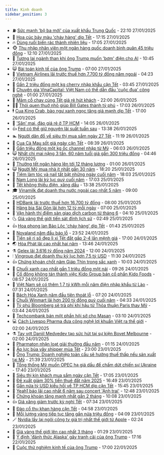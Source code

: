 ```yaml
---
title: Kinh doanh
sidebar_position: 3
---
```


<!-- vnexpress-kinh-doanh:START -->
- ⛽️ [Sức mạnh &#39;bộ ba mới&#39; của xuất khẩu Trung Quốc](https://vnexpress.net/suc-manh-bo-ba-moi-cua-xuat-khau-trung-quoc-4842974.html) - 22:10 27/01/2025
- 🐲 [Hoa cúc bảy màu &#39;cháy hàng&#39; dịp Tết](https://vnexpress.net/hoa-cuc-bay-mau-chay-hang-dip-tet-4843853.html) - 17:15 27/01/2025
- 🔥 [Dùng ruồi biến rác thành nhiên liệu](https://vnexpress.net/dung-ruoi-bien-rac-thanh-nhien-lieu-4843004.html) - 17:05 27/01/2025
- 🐵 [Thu nhập nhân viên một ngân hàng quốc doanh bình quân 45 triệu đồng](https://vnexpress.net/thu-nhap-binh-quan-cua-nhan-su-mot-ngan-hang-quoc-doanh-dat-45-trieu-dong-4843816.html) - 12:10 27/01/2025
- 🦅 [Tương lai ngành than khi ông Trump muốn &#39;bơm&#39; điện cho AI](https://vnexpress.net/tuong-lai-nganh-than-khi-ong-trump-muon-bom-dien-cho-ai-4843836.html) - 10:45 27/01/2025
- 😺 [Bài toán kinh tế của ông Trump](https://vnexpress.net/bai-toan-kinh-te-cua-ong-trump-4843202.html) - 07:00 27/01/2025
- 🤩 [Vietnam Airlines lãi trước thuế hơn 7.700 tỷ đồng năm ngoái](https://vnexpress.net/vietnam-airlines-lai-truoc-thue-hon-7-700-ty-dong-nam-ngoai-4843752.html) - 04:23 27/01/2025
- 🌮 [Gần 2 triệu đồng một kg cherry nhập khẩu cận Tết](https://vnexpress.net/gan-2-trieu-dong-mot-kg-cherry-nhap-khau-can-tet-4843529.html) - 03:45 27/01/2025
- 🧰 [Chuyên gia VinaCapital: Việt Nam có thể dẫn đầu &#39;cuộc đua&#39; công nghệ](https://vnexpress.net/chuyen-gia-vinacapital-viet-nam-co-the-dan-dau-cuoc-dua-cong-nghe-4842123.html) - 01:00 27/01/2025
- 🤔 [Mâm cỗ chay cúng Tết giá rẻ hút khách](https://vnexpress.net/mam-co-chay-cung-tet-gia-re-hut-khach-4843498.html) - 22:00 26/01/2025
- 🧑‍💻 [Thói quen thuở nhỏ giúp Bill Gates thành tỷ phú](https://vnexpress.net/thoi-quen-thuo-nho-giup-bill-gates-thanh-ty-phu-4843212.html) - 17:03 26/01/2025
- 🕴 [Cua King Crab, bào ngư xanh ngọc tăng giá mạnh dịp Tết](https://vnexpress.net/cua-king-crab-bao-ngu-xanh-ngoc-tang-gia-manh-dip-tet-4843416.html) - 17:00 26/01/2025
- 🦩 [&#39;Săn&#39; mai, đào giá rẻ ở TP HCM](https://vnexpress.net/san-mai-dao-gia-re-o-tp-hcm-4843624.html) - 14:05 26/01/2025
- 👍 [Fed có thể giữ nguyên lãi suất tuần sau](https://vnexpress.net/fed-co-the-giu-nguyen-lai-suat-tuan-sau-4843632.html) - 13:38 26/01/2025
- 🏊 [Người dân đổ về siêu thị mua sắm ngày 27 Tết](https://vnexpress.net/nguoi-dan-do-ve-sieu-thi-mua-sam-ngay-27-tet-4843566.html) - 11:19 26/01/2025
- 🤡 [Cua Cà Mau sốt giá ngày cận Tết](https://vnexpress.net/cua-ca-mau-sot-gia-ngay-can-tet-4843563.html) - 08:39 26/01/2025
- 👀 [Gần triệu đồng một kg ốc channel nhập từ Mỹ](https://vnexpress.net/gan-trieu-dong-mot-kg-oc-channel-nhap-tu-my-4842956.html) - 06:03 26/01/2025
- 😺 [Nhất chi mai nặng 3 tấn, 60 năm tuổi giá gần 300 triệu đồng](https://vnexpress.net/nhat-chi-mai-nang-3-tan-60-nam-tuoi-gia-gan-300-trieu-dong-4837287.html) - 04:46 26/01/2025
- 🦣 [Thưởng tết ngân hàng lên tới 12 tháng lương](https://vnexpress.net/thuong-tet-ngan-hang-len-toi-12-thang-luong-4843107.html) - 01:00 26/01/2025
- 😺 [Người Mỹ mua nhà ít nhất gần 30 năm](https://vnexpress.net/nguoi-my-mua-nha-it-nhat-gan-30-nam-4843214.html) - 18:20 25/01/2025
- 💼 [Tiệm làm tóc và nail tất bật những ngày cuối năm](https://vnexpress.net/tiem-lam-toc-va-nail-tat-bat-nhung-ngay-cuoi-nam-4843328.html) - 18:03 25/01/2025
- 🤗 [Nam Long lãi kỷ lục quý cuối năm](https://vnexpress.net/nam-long-lai-ky-luc-quy-cuoi-nam-4843241.html) - 17:03 25/01/2025
- 👀 [Tết không thiếu điện, xăng dầu](https://vnexpress.net/tet-khong-thieu-dien-xang-dau-4843280.html) - 13:38 25/01/2025
- 🎓 [Vinamilk đạt doanh thu nước ngoài cao nhất 5 năm](https://vnexpress.net/vinamilk-dat-doanh-thu-nuoc-ngoai-cao-nhat-5-nam-4843261.html) - 09:00 25/01/2025
- 🗽 [HDBank lãi trước thuế hơn 16.700 tỷ đồng](https://vnexpress.net/hdbank-lai-truoc-thue-hon-16-700-ty-dong-4843234.html) - 08:00 25/01/2025
- 🚀 [Hãng bia Sài Gòn lãi hơn 12 tỷ mỗi ngày](https://vnexpress.net/hang-bia-sai-gon-lai-hon-12-ty-moi-ngay-4843178.html) - 07:00 25/01/2025
- 🤗 [Vận hành thí điểm sàn giao dịch carbon từ tháng 6](https://vnexpress.net/van-hanh-thi-diem-san-giao-dich-carbon-tu-thang-6-4843183.html) - 04:10 25/01/2025
- 🌜 [Giá vàng thế giới tiến sát đỉnh lịch sử](https://vnexpress.net/gia-vang-the-gioi-tien-sat-dinh-lich-su-4843136.html) - 02:49 25/01/2025
- 👍 [Hoa phong lan Bảo Lộc &#39;cháy hàng&#39; dịp Tết](https://vnexpress.net/hoa-phong-lan-bao-loc-chay-hang-dip-tet-4842679.html) - 01:43 25/01/2025
- 🤖 [Novaland năm đầu báo lỗ](https://vnexpress.net/novaland-nam-dau-bao-lo-4843072.html) - 23:52 24/01/2025
- 🫣 [Tiền sê ri số đẹp lì xì Tết đắt gấp 2-4 lần mệnh giá](https://vnexpress.net/tien-se-ri-so-dep-li-xi-tet-dat-gap-2-4-lan-menh-gia-4838679.html) - 17:00 24/01/2025
- 🌏 [Hòa Phát lãi cao nhất hai năm](https://vnexpress.net/hoa-phat-lai-cao-nhat-hai-nam-4843032.html) - 13:46 24/01/2025
- ⚗️ [Gelex lãi 3.616 tỷ đồng năm 2024](https://vnexpress.net/gelex-lai-3-616-ty-dong-nam-2024-4842806.html) - 12:00 24/01/2025
- 🕯 [Vingroup đạt doanh thu kỷ lục hơn 7,5 tỷ USD](https://vnexpress.net/vingroup-dat-doanh-thu-ky-luc-hon-7-5-ty-usd-4842985.html) - 11:30 24/01/2025
- 👍 [Chứng khoán chốt năm Giáp Thìn trong sắc xanh](https://vnexpress.net/chung-khoan-hom-nay-24-1-vn-index-chot-nam-giap-thin-trong-sac-xanh-4842966.html) - 10:03 24/01/2025
- 🤠 [Chuối xanh cao nhất gần 1 triệu đồng một nải](https://vnexpress.net/chuoi-xanh-cao-nhat-gan-1-trieu-dong-mot-nai-4842961.html) - 09:26 24/01/2025
- 🌊 [Cổ đông không tán thành việc Kido Group bán cổ phần Kido Foods](https://vnexpress.net/co-dong-khong-tan-thanh-viec-kido-group-ban-co-phan-kido-foods-4842843.html) - 08:57 24/01/2025
- 🌈 [Việt Nam sẽ có thêm 1,7 tỷ kWh mỗi năm điện nhập khẩu từ Lào](https://vnexpress.net/viet-nam-se-co-them-1-7-ty-kwh-moi-nam-dien-nhap-khau-tu-lao-4842821.html) - 07:31 24/01/2025
- 🥳 [Bách Hóa Xanh năm đầu tiên thoát lỗ](https://vnexpress.net/bach-hoa-xanh-nam-dau-tien-thoat-lo-4842872.html) - 07:20 24/01/2025
- 🐻 [Chuỗi Winmart lãi hơn 200 tỷ đồng quý cuối năm](https://vnexpress.net/chuoi-winmart-lai-hon-200-ty-dong-quy-cuoi-nam-4842795.html) - 04:33 24/01/2025
- 💫 [Tỷ phú Bloomberg sẽ trả phí khí hậu từ Thỏa thuận Paris thay Mỹ](https://vnexpress.net/ty-phu-bloomberg-se-tra-phi-khi-hau-tu-thoa-thuan-paris-thay-my-4842802.html) - 03:44 24/01/2025
- 🤩 [Techcombank bán một phần hội sở cho Masan](https://vnexpress.net/techcombank-ban-mot-phan-hoi-so-cho-masan-4842736.html) - 03:10 24/01/2025
- 💻 [Cách Livespo Pharma đưa công nghệ lợi khuẩn Việt ra thế giới](https://vnexpress.net/cach-livespo-pharma-dua-cong-nghe-loi-khuan-viet-ra-the-gioi-4842730.html) - 02:00 24/01/2025
- ⚗️ [Tay vợt Daniil Medvedev tạo sức hút tại sự kiện Bovet Melbourne](https://vnexpress.net/tay-vot-daniil-medvedev-tao-suc-hut-tai-su-kien-bovet-melbourne-4842491.html) - 02:00 24/01/2025
- 🌈 [Pharmaton nhận loạt giải thưởng đầu năm](https://vnexpress.net/pharmaton-nhan-loat-giai-thuong-dau-nam-4842726.html) - 01:15 24/01/2025
- 🌝 [Áp lực bủa vây shipper mùa Tết](https://vnexpress.net/ap-luc-bua-vay-shipper-mua-tet-4842005.html) - 23:00 23/01/2025
- 🥸 [Ông Trump: Doanh nghiệp toàn cầu sẽ hưởng thuế thấp nếu sản xuất tại Mỹ](https://vnexpress.net/ong-trump-doanh-nghiep-toan-cau-se-huong-thue-thap-neu-san-xuat-tai-my-4842687.html) - 21:39 23/01/2025
- 🦆 [Tổng thống Mỹ muốn OPEC hạ giá dầu để chấm dứt chiến sự Ukraine](https://vnexpress.net/tong-thong-my-muon-opec-ha-gia-dau-de-cham-dut-chien-su-ukraine-4842682.html) - 17:40 23/01/2025
- 🌋 [Siêu thị kín khách mua sắm ngày cận Tết](https://vnexpress.net/sieu-thi-kin-khach-mua-sam-ngay-can-tet-4842652.html) - 17:05 23/01/2025
- 🦍 [Đề xuất giảm 30% tiền thuê đất năm 2025](https://vnexpress.net/de-xuat-giam-30-tien-thue-dat-nam-2025-4842677.html) - 16:49 23/01/2025
- 🤔 [Gần nửa tỷ USD kiều hối về TP HCM dịp cận Tết](https://vnexpress.net/gan-nua-ty-usd-kieu-hoi-ve-tp-hcm-dip-can-tet-4842665.html) - 15:45 23/01/2025
- 🧰 [Yeah1 báo lãi cao nhất 6 năm sau concert &#39;Anh trai&#39;](https://vnexpress.net/yeah1-bao-lai-cao-nhat-6-nam-sau-concert-anh-trai-4842632.html) - 12:48 23/01/2025
- 🌝 [Chứng khoán tăng mạnh nhất gần 2 tháng](https://vnexpress.net/chung-khoan-hom-nay-23-1-vn-index-tang-manh-nhat-gan-2-thang-4842537.html) - 10:08 23/01/2025
- 👍 [Giá xăng giảm trước kỳ nghỉ Tết](https://vnexpress.net/gia-xang-moi-nhat-hom-nay-23-1-4842471.html) - 07:34 23/01/2025
- 🗽 [Đào cổ thụ khan hàng cận Tết](https://vnexpress.net/dao-co-thu-khan-hang-can-tet-4838769.html) - 04:58 23/01/2025
- 🐎 [Mỗi lượng vàng tiếp tục tăng gần nửa triệu đồng](https://vnexpress.net/moi-luong-vang-tiep-tuc-tang-them-nua-trieu-dong-4842340.html) - 04:09 23/01/2025
- 🪄 [Nvidia lấy lại ngôi công ty giá trị nhất thế giới từ Apple](https://vnexpress.net/nvidia-lay-lai-ngoi-cong-ty-gia-tri-nhat-the-gioi-tu-apple-4842287.html) - 02:24 23/01/2025
- 🎊 [Giá vàng thế giới lên cao nhất 3 tháng](https://vnexpress.net/gia-vang-the-gioi-len-cao-nhat-3-thang-4842256.html) - 01:29 23/01/2025
- 🗽 [Ý định &#39;đánh thức Alaska&#39; gây tranh cãi của ông Trump](https://vnexpress.net/y-dinh-danh-thuc-alaska-gay-tranh-cai-cua-ong-trump-4842175.html) - 17:16 22/01/2025
- 🦩 [Cuộc thử nghiệm kinh tế của ông Trump](https://vnexpress.net/cuoc-thu-nghiem-kinh-te-cua-ong-trump-4841920.html) - 17:00 22/01/2025<!-- vnexpress-kinh-doanh:END -->
